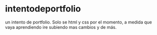 # intentodeportfolio

un intento de portfolio. Solo se html y css por el momento, a medida que vaya aprendiendo ire subiendo mas cambios y de más.
